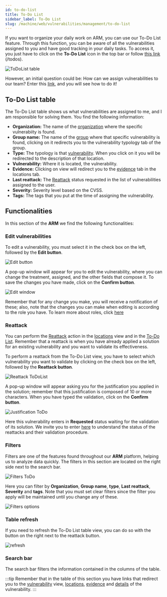 ```yaml
---
id: to-do-list
title: To-Do List
sidebar_label: To-Do List
slug: /machine/web/vulnerabilities/management/to-do-list
---
```


If you want to organize your daily
work on ARM, you can use our To-Do
List feature.
Through this function, you can be
aware of all the vulnerabilities
assigned to you and have good
tracking in your daily tasks.
To access it, you just have to
click on the **To-Do List** icon
in the top bar or follow
[this link](https://app.fluidattacks.com/todos)
(/todos).

![ToDoList table](https://res.cloudinary.com/fluid-attacks/image/upload/v1675157504/docs/web/vulnerabilities/management/todo_list.png)

However,
an initial question could be:
How can we assign vulnerabilities
to our team?
Enter this [link](/machine/web/vulnerabilities/management/vulnerability-assignment),
and you will see how to do it!

## To-Do List table

The To-Do List table shows
us what vulnerabilities
are assigned to me,
and I am responsible
for solving them.
You find the following information:

- **Organization:**
  The name of the [organization](/machine/web/creating-organization)
  where the specific
  vulnerabiity is found.
- **Group name:**
  The name of the [group](/machine/web/groups)
  where that specific
  vulnerability is found,
  clicking on it redirects you
  to the vulnerability
  typology tab of the group.
- **Type:**
  The typology is that [vulnerability](/criteria/vulnerabilities/).
  When you click on it you
  will be redirected to the
  description of that location.
- **Vulnerability:**
  Where it is located,
  the vulnerability.
- **Evidence:**
  Clicking on view will
  redirect you to the
  [evidence](/machine/web/vulnerabilities/evidence)
  tab in the locations tab.
- **Last reattack:**
  The [Reattack](/squad/reattacks)
  status requested
  in the list of vulnerabilities
  assigned to the user.
- **Severity:**
  Severity level based on the CVSS.
- **Tags:**
  The tags that you put at the
  time of assigning the vulnerability.

## Functionalities

In this section of the **ARM**
we find the following functionalities:

### Edit vulnerabilities

To edit a vulnerability,
you must select it in the
check box on the left,
followed by the **Edit button**.

![Edit button](https://res.cloudinary.com/fluid-attacks/image/upload/v1675158155/docs/web/vulnerabilities/management/edit_action.png)

A pop-up window will appear
for you to edit the vulnerability,
where you can change the treatment,
assigned,
and the other fields that compose it.
To save the changes you have made,
click on the **Confirm button**.

![Edit window](https://res.cloudinary.com/fluid-attacks/image/upload/v1674756505/docs/web/vulnerabilities/management/edit_pop_up.png)

Remember that for any change you make,
you will receive a notification of these;
also,
note that the changes you can make
when editing is according
to the role you have.
To learn more about roles,
click [here](/machine/web/groups/roles/)

### Reattack

You can perform the
[Reattack](/squad/reattacks)
action in the
[locations](/machine/web/vulnerabilities/management/locations)
view and in the
[To-Do List](/machine/web/vulnerabilities/management/to-do-list).
Remember that a reattack is
when you have already applied
a solution for an existing
vulnerability and you want
to validate its effectiveness.

To perform a reattack
from the To-Do List view,
you have to select which
vulnerability you want
to validate by clicking
on the check box on the left,
followed by the **Reattack button**.

![Reattack ToDoList](https://res.cloudinary.com/fluid-attacks/image/upload/v1675159057/docs/web/vulnerabilities/management/reattack.png)

A pop-up window will appear asking
you for the justification you applied
in the solution;
remember that this justification
is composed of 10 or more characters.
When you have typed the validation,
click on the **Confirm button**.

![Justification ToDo](https://res.cloudinary.com/fluid-attacks/image/upload/v1674757123/docs/web/vulnerabilities/management/reattack_justification.png)

Here this vulnerability enters
in **Requested** status waiting
for the validation of its solution.
We invite you to enter [here](/squad/reattacks/)
to understand the status of the
reattacks and their validation procedure.

### Filters

Filters are one of the features
found throughout our **ARM** platform,
helping us to analyze data quickly.
The filters in this section are
located on the right side next
to the search bar.

![Filters ToDo](https://res.cloudinary.com/fluid-attacks/image/upload/v1675158605/docs/web/vulnerabilities/management/filter_todo.png)

Here you can filter by **Organization**,
**Group name**,
**type**,
**Last reattack**,
**Severity** and
**tags**.
Note that you must set clear filters
since the filter you apply will
be maintained until you change
any of these.

![Filters options](https://res.cloudinary.com/fluid-attacks/image/upload/v1666267778/docs/web/vulnerabilities/management/filters_options_todo_list.png)

### Table refresh

If you need to refresh the
To-Do List table view,
you can do so with the button
on the right next to the
reattack button.

![refresh](https://res.cloudinary.com/fluid-attacks/image/upload/v1675159342/docs/web/vulnerabilities/management/refrest.png)

### Search bar

The search bar filters the information
contained in the columns of the table.

:::tip
Remember that in the table of
this section you have links that
redirect you to the
[vulnerability](/machine/web/groups/vulnerabilities)
view,
[locations](/machine/web/vulnerabilities/management),
[evidence](/machine/web/vulnerabilities/evidence)
and [details](/machine/web/vulnerabilities/management/details)
of the vulnerability.
:::
